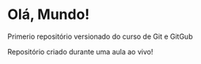 # Olá, Mundo!
Primerio repositório versionado do curso  de Git e GitGub

Repositório criado durante uma aula ao vivo!

